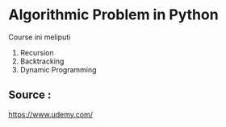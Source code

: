 # Algorithmic Problem in Python

Course ini meliputi
1. Recursion
2. Backtracking
3. Dynamic Programming

## Source :
https://www.udemy.com/
